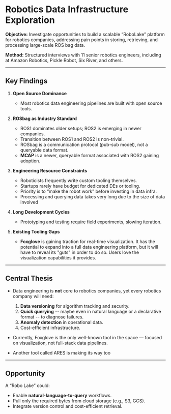 # Robotics Data Infrastructure Exploration

**Objective:** Investigate opportunities to build a scalable “RoboLake” platform for robotics companies, addressing pain points in storing, retrieving, and processing large-scale ROS bag data.

**Method:** Structured interviews with 11 senior robotics engineers, including at Amazon Robotics, Pickle Robot, Six River, and others.

---

## Key Findings
1. **Open Source Dominance**  
   - Most robotics data engineering pipelines are built with open source tools. 
   
2. **ROSbag as Industry Standard**  
   - ROS1 dominates older setups; ROS2 is emerging in newer companies.
   - Transition between ROS1 and ROS2 is non-trivial.
   - ROSbag is a communication protocol (pub-sub model), not a queryable data format.
   - **MCAP** is a newer, queryable format associated with ROS2 gaining adoption.

3. **Engineering Resource Constraints**  
   - Roboticists frequently write custom tooling themselves.
   - Startups rarely have budget for dedicated DEs or tooling.
   - Priority is to “make the robot work” before investing in data infra.
   - Processing and querying data takes very long due to the size of data involved

4. **Long Development Cycles**  
   - Prototyping and testing require field experiments, slowing iteration.

5. **Existing Tooling Gaps**  
   - **Foxglove** is gaining traction for real-time visualization. It has the potential to expand into a full data engineering platform, but it will have to reveal its "guts" in order to do so. Users love the visualization capabilities it provides. 
   
---

## Central Thesis
- Data engineering is **not** core to robotics companies, yet every robotics company will need:
  1. **Data versioning** for algorithm tracking and security.
  2. **Quick querying** -- maybe even in natural language or a declarative format -- to diagnose failures.
  3. **Anomaly detection** in operational data.
  4. Cost-efficient infrastructure.
  
- Currently, Foxglove is the only well-known tool in the space — focused on visualization, not full-stack data pipelines.
- Another tool called ARES is making its way too

---

## Opportunity
A “Robo Lake” could:
- Enable **natural-language-to-query** workflows.
- Pull only the required bytes from cloud storage (e.g., S3, GCS).
- Integrate version control and cost-efficient retrieval.
